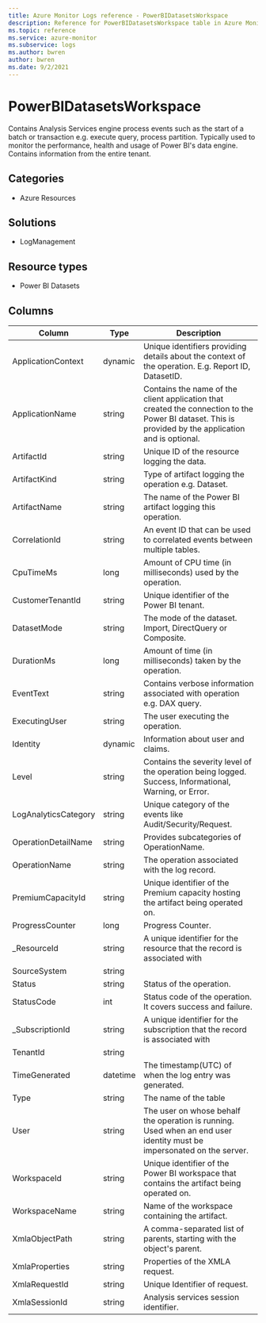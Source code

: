 ```yaml
---
title: Azure Monitor Logs reference - PowerBIDatasetsWorkspace
description: Reference for PowerBIDatasetsWorkspace table in Azure Monitor Logs.
ms.topic: reference
ms.service: azure-monitor
ms.subservice: logs
ms.author: bwren
author: bwren
ms.date: 9/2/2021
---
```


# PowerBIDatasetsWorkspace

 Contains Analysis Services engine process events such as the start of a batch or transaction e.g. execute query, process partition. Typically used to monitor the performance, health and usage of Power BI's data engine. Contains information from the entire tenant.

## Categories

- Azure Resources
## Solutions

- LogManagement
## Resource types

- Power BI Datasets




## Columns

|Column|Type|Description|
|---|---|---|
|ApplicationContext|dynamic|Unique identifiers providing details about the context of the operation. E.g. Report ID, DatasetID.|
|ApplicationName|string|Contains the name of the client application that created the connection to the Power BI dataset. This is provided by the application and is optional.|
|ArtifactId|string|Unique ID of the resource logging the data.|
|ArtifactKind|string|Type of artifact logging the operation e.g. Dataset.|
|ArtifactName|string|The name of the Power BI artifact logging this operation.|
|CorrelationId|string|An event ID that can be used to correlated events between multiple tables.|
|CpuTimeMs|long|Amount of CPU time (in milliseconds) used by the operation.|
|CustomerTenantId|string|Unique identifier of the Power BI tenant.|
|DatasetMode|string|The mode of the dataset. Import, DirectQuery or Composite.|
|DurationMs|long|Amount of time (in milliseconds) taken by the operation.|
|EventText|string|Contains verbose information associated with operation e.g. DAX query.|
|ExecutingUser|string|The user executing the operation.|
|Identity|dynamic|Information about user and claims.|
|Level|string|Contains the severity level of the operation being logged. Success, Informational, Warning, or Error.|
|LogAnalyticsCategory|string|Unique category of the events like Audit/Security/Request.|
|OperationDetailName|string|Provides subcategories of OperationName.|
|OperationName|string|The operation associated with the log record.|
|PremiumCapacityId|string|Unique identifier of the Premium capacity hosting the artifact being operated on.|
|ProgressCounter|long|Progress Counter.|
|_ResourceId|string|A unique identifier for the resource that the record is associated with|
|SourceSystem|string||
|Status|string|Status of the operation.|
|StatusCode|int|Status code of the operation. It covers success and failure.|
|_SubscriptionId|string|A unique identifier for the subscription that the record is associated with|
|TenantId|string||
|TimeGenerated|datetime|The timestamp(UTC) of when the log entry was generated.|
|Type|string|The name of the table|
|User|string|The user on whose behalf the operation is running. Used when an end user identity must be impersonated on the server.|
|WorkspaceId|string|Unique identifier of the Power BI workspace that contains the artifact being operated on.|
|WorkspaceName|string|Name of the workspace containing the artifact.|
|XmlaObjectPath|string|A comma-separated list of parents, starting with the object's parent.|
|XmlaProperties|string|Properties of the XMLA request.|
|XmlaRequestId|string|Unique Identifier of request.|
|XmlaSessionId|string|Analysis services session identifier.|
